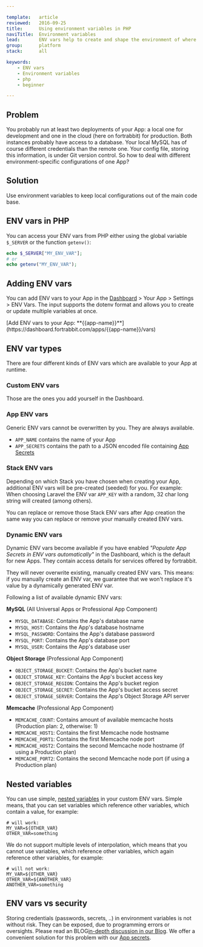 ```yaml
---

template:   article
reviewed:   2016-09-25
title:      Using environment variables in PHP
naviTitle:  Environment variables
lead:       ENV vars help to create and shape the environment of where the code runs.
group:      platform
stack:      all

keywords:
    - ENV vars
    - Environment variables
    - php
    - beginner

---
```


## Problem

You probably run at least two deployments of your App: a local one for development and one in the cloud (here on fortrabbit) for production. Both instances probably have access to a database. Your local MySQL has of course different credentials than the remote one. Your config file, storing this information, is under Git version control. So how to deal with different environment-specific configurations of one App?

## Solution

Use environment variables to keep local configurations out of the main code base.

## ENV vars in PHP

You can access your ENV vars from PHP either using the global variable `$_SERVER` or the function `getenv()`:

```php
echo $_SERVER["MY_ENV_VAR"];
# or
echo getenv("MY_ENV_VAR");
```

## Adding ENV vars

You can add ENV vars to your App in the [Dashboard](dashboard) > Your App > Settings > ENV Vars. The input supports the dotenv format and allows you to create or update multiple variables at once.

<div markdown="1" data-user="known">
[Add ENV vars to your App: **{{app-name}}**](https://dashboard.fortrabbit.com/apps/{{app-name}}/vars)
</div>

## ENV var types

There are four different kinds of ENV vars which are available to your App at runtime.


### Custom ENV vars

Those are the ones you add yourself in the Dashboard.


### App ENV vars

Generic ENV vars cannot be overwritten by you. They are always available.

* `APP_NAME` contains the name of your App
* `APP_SECRETS` contains the path to a JSON encoded file containing [App Secrets](secrets)


### Stack ENV vars

Depending on which Stack you have chosen when creating your App, additional ENV vars will be pre-created (seeded) for you. For example: When choosing Laravel the ENV var `APP_KEY` with a random, 32 char long string will created (among others).

You can replace or remove those Stack ENV vars after App creation the same way you can replace or remove your manually created ENV vars.


### Dynamic ENV vars

Dynamic ENV vars become available if you have enabled *"Populate App Secrets in ENV vars automatically"* in the Dashboard, which is the default for new Apps. They contain access details for services offered by fortrabbit.

They will never overwrite existing, manually created ENV vars. This means: if you manually create an ENV var, we guarantee that we won't replace it's value by a dynamically generated ENV var.

Following a list of available dynamic ENV vars: 

**MySQL** (All Universal Apps or Professional App Component)

* `MYSQL_DATABASE`: Contains the App's database name
* `MYSQL_HOST`: Contains the App's database hostname
* `MYSQL_PASSWORD`: Contains the App's database password
* `MYSQL_PORT`: Contains the App's database port
* `MYSQL_USER`: Contains the App's database user

**Object Storage** (Professional App Component)

* `OBJECT_STORAGE_BUCKET`: Contains the App's bucket name
* `OBJECT_STORAGE_KEY`: Contains the App's bucket access key
* `OBJECT_STORAGE_REGION`: Contains the App's bucket region
* `OBJECT_STORAGE_SECRET`: Contains the App's bucket access secret
* `OBJECT_STORAGE_SERVER`: Contains the App's Object Storage API server

**Memcache** (Professional App Component)

* `MEMCACHE_COUNT`: Contains amount of available memcache hosts (Production plan: 2, otherwise: 1)
* `MEMCACHE_HOST1`: Contains the first Memcache node hostname
* `MEMCACHE_PORT1`: Contains the first Memcache node port
* `MEMCACHE_HOST2`: Contains the second Memcache node hostname (if using a Production plan)
* `MEMCACHE_PORT2`: Contains the second Memcache node port (if using a Production plan)



## Nested variables

You can use simple, [nested variables](https://github.com/vlucas/phpdotenv#nesting-variables) in your custom ENV vars. Simple means, that you can set variables which reference other variables, which contain a value, for example:

```plain
# will work:
MY_VAR=${OTHER_VAR}
OTHER_VAR=something
```

We do not support multiple levels of interpolation, which means that you cannot use variables, which reference other variables, which again reference other variables, for example:

```plain
# will not work:
MY_VAR=${OTHER_VAR}
OTHER_VAR=${ANOTHER_VAR}
ANOTHER_VAR=something
```

## ENV vars vs security

Storing credentials (passwords, secrets, ..) in environment variables is not without risk. They can be exposed, due to programming errors or oversights. Please read an BLOG[in-depth discussion in our Blog](how-to-keep-a-secret). We offer a convenient solution for this problem with our [App secrets](secrets).


<!--

### ENV var encryption

If you prefer not to use [App secrets](secrets), but want to secure your ENV vars we recommend to store them encrypted and encoded in the Dashboard. You then decode and decrypt them later on in your App. Following a generic example:

Create a secret key and use the `mcrypt_encrypt()` function to encrypt and then base64 encode your variables. An exemplary PHP script doing that can be [downloaded from this Gist](https://gist.github.com/ukautz/3573878af39e81c009fa) and then executed locally.

Start with generating a new key and storing this key somewhere in your app's bootstrap code:

```bash
php encrypt.php genkey
# QEbfdTYNH23YddNUa1srixRAwBVs2L5p
```

Then you can encrypt the values of each environment variable, you want to store safely:

```bash
php encrypt.php enc "The Key" "Some Value"
# ENC:YToyOntp...t8CI7fQ==
php encrypt.php enc "The Key" "Some Other Value"
# ENC:XioptiwF...tmMNs9p==
```

To access the decrypted values you simply do the reverse: decode from base64 and decrypt using `mcrypt_decrypt()`. Again, here is an [exemplary Gist](https://gist.github.com/ukautz/0b430aafc7cc996fc946). Using it, you can then decode the environment variables in your app's bootrap:

```php
// ..
bootstrapSecEnv("Your Key");
// ..
```

Later, when you need to access your now decrypted environment variables:

```php
// ..
$dbUser = secEnv("DB_USER");
$dbPass = secEnv("DB_PASS");
// ..
```

-->
